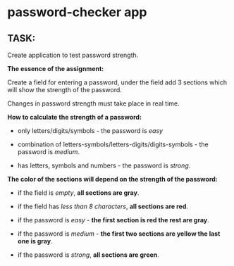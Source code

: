 # password-checker app

## TASK:

Create application to test password strength.

**The essence of the assignment:**

Create a field for entering a password, under the field add 3 sections which will show the strength of the password.

Changes in password strength must take place in real time.

**How to calculate the strength of a password:**

- only letters/digits/symbols - the password is _easy_

- combination of letters-symbols/letters-digits/digits-symbols - the password is _medium_.

- has letters, symbols and numbers - the password is _strong_.

**The color of the sections will depend on the strength of the password:**

- if the field is _empty_, **all sections are gray**.

- if the field has _less than 8 characters_, **all sections are red**.

- if the password is _easy_ - **the first section is red the rest are gray**.

- if the password is _medium_ - **the first two sections are yellow the last one is gray**.

- if the password is _strong_, **all sections are green**.
